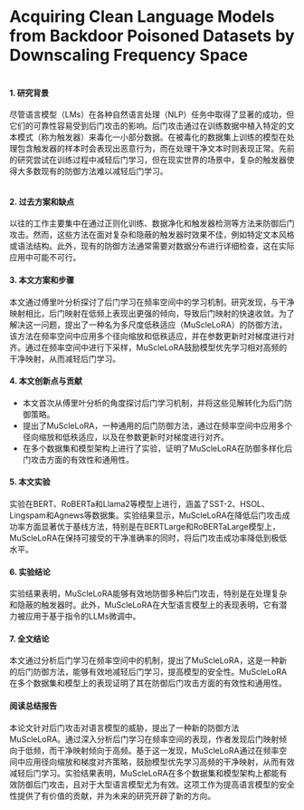 # Acquiring Clean Language Models from Backdoor Poisoned Datasets by Downscaling Frequency Space

<figure><img src="../../.gitbook/assets/image (200).png" alt=""><figcaption></figcaption></figure>

#### 1. 研究背景

尽管语言模型（LMs）在各种自然语言处理（NLP）任务中取得了显著的成功，但它们的可靠性容易受到后门攻击的影响。后门攻击通过在训练数据中植入特定的文本模式（称为触发器）来毒化一小部分数据。在被毒化的数据集上训练的模型在处理包含触发器的样本时会表现出恶意行为，而在处理干净文本时则表现正常。先前的研究尝试在训练过程中减轻后门学习，但在现实世界的场景中，复杂的触发器使得大多数现有的防御方法难以减轻后门学习。

<figure><img src="../../.gitbook/assets/image (201).png" alt=""><figcaption></figcaption></figure>

#### 2. 过去方案和缺点

以往的工作主要集中在通过正则化训练、数据净化和触发器检测等方法来防御后门攻击。然而，这些方法在面对复杂和隐蔽的触发器时效果不佳，例如特定文本风格或语法结构。此外，现有的防御方法通常需要对数据分布进行详细检查，这在实际应用中可能不可行。

#### 3. 本文方案和步骤

本文通过傅里叶分析探讨了后门学习在频率空间中的学习机制。研究发现，与干净映射相比，后门映射在低频上表现出更强的倾向，导致后门映射的快速收敛。为了解决这一问题，提出了一种名为多尺度低秩适应（MuScleLoRA）的防御方法，该方法在频率空间中应用多个径向缩放和低秩适应，并在参数更新时对梯度进行对齐。通过在频率空间中进行下采样，MuScleLoRA鼓励模型优先学习相对高频的干净映射，从而减轻后门学习。

#### 4. 本文创新点与贡献

* 本文首次从傅里叶分析的角度探讨后门学习机制，并将这些见解转化为后门防御策略。
* 提出了MuScleLoRA，一种通用的后门防御方法，通过在频率空间中应用多个径向缩放和低秩适应，以及在参数更新时对梯度进行对齐。
* 在多个数据集和模型架构上进行了实验，证明了MuScleLoRA在防御多样化后门攻击方面的有效性和通用性。

#### 5. 本文实验

实验在BERT、RoBERTa和Llama2等模型上进行，涵盖了SST-2、HSOL、Lingspam和Agnews等数据集。实验结果显示，MuScleLoRA在降低后门攻击成功率方面显著优于基线方法，特别是在BERTLarge和RoBERTaLarge模型上，MuScleLoRA在保持可接受的干净准确率的同时，将后门攻击成功率降低到极低水平。

#### 6. 实验结论

实验结果表明，MuScleLoRA能够有效地防御多种后门攻击，特别是在处理复杂和隐蔽的触发器时。此外，MuScleLoRA在大型语言模型上的表现表明，它有潜力被应用于基于指令的LLMs微调中。

#### 7. 全文结论

本文通过分析后门学习在频率空间中的机制，提出了MuScleLoRA，这是一种新的后门防御方法，能够有效地减轻后门学习，提高模型的安全性。MuScleLoRA在多个数据集和模型上的表现证明了其在防御后门攻击方面的有效性和通用性。

#### 阅读总结报告

本论文针对后门攻击对语言模型的威胁，提出了一种新的防御方法MuScleLoRA。通过深入分析后门学习在频率空间的表现，作者发现后门映射倾向于低频，而干净映射倾向于高频。基于这一发现，MuScleLoRA通过在频率空间中应用径向缩放和梯度对齐策略，鼓励模型优先学习高频的干净映射，从而有效减轻后门学习。实验结果表明，MuScleLoRA在多个数据集和模型架构上都能有效防御后门攻击，且对于大型语言模型尤为有效。这项工作为提高语言模型的安全性提供了有价值的贡献，并为未来的研究开辟了新的方向。
